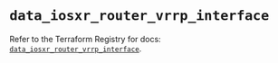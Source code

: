 # `data_iosxr_router_vrrp_interface`

Refer to the Terraform Registry for docs: [`data_iosxr_router_vrrp_interface`](https://registry.terraform.io/providers/ciscodevnet/iosxr/0.6.0/docs/data-sources/router_vrrp_interface).
